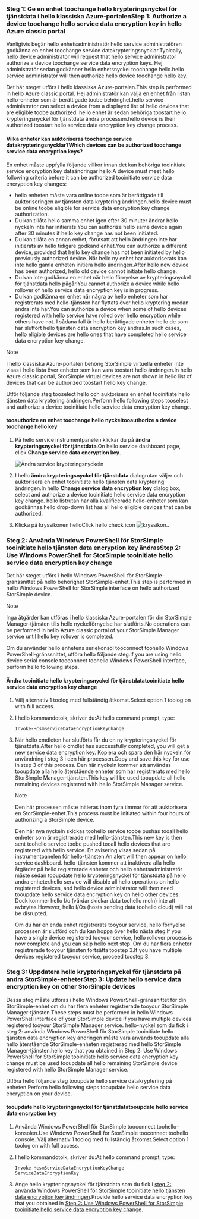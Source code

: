 <!--author=SharS last changed: 12/01/15-->

### <a name="step-1-authorize-a-device-toochange-hello-service-data-encryption-key-in-hello-azure-classic-portal"></a><span data-ttu-id="fdb86-101">Steg 1: Ge en enhet toochange hello krypteringsnyckel för tjänstdata i hello klassiska Azure-portalen</span><span class="sxs-lookup"><span data-stu-id="fdb86-101">Step 1: Authorize a device toochange hello service data encryption key in hello Azure classic portal</span></span>
<span data-ttu-id="fdb86-102">Vanligtvis begär hello enhetsadministratör hello service administratören godkänna en enhet toochange service datakrypteringsnycklar.</span><span class="sxs-lookup"><span data-stu-id="fdb86-102">Typically, hello device administrator will request that hello service administrator authorize a device toochange service data encryption keys.</span></span> <span data-ttu-id="fdb86-103">Hej administratör sedan godkänner hello enhetsnyckel toochange hello.</span><span class="sxs-lookup"><span data-stu-id="fdb86-103">hello service administrator will then authorize hello device toochange hello key.</span></span>

<span data-ttu-id="fdb86-104">Det här steget utförs i hello klassiska Azure-portalen.</span><span class="sxs-lookup"><span data-stu-id="fdb86-104">This step is performed in hello Azure classic portal.</span></span> <span data-ttu-id="fdb86-105">Hej administratör kan välja en enhet från listan hello-enheter som är berättigade toobe behörighet.</span><span class="sxs-lookup"><span data-stu-id="fdb86-105">hello service administrator can select a device from a displayed list of hello devices that are eligible toobe authorized.</span></span> <span data-ttu-id="fdb86-106">hello enhet är sedan behöriga toostart hello krypteringsnyckel för tjänstdata ändra processen.</span><span class="sxs-lookup"><span data-stu-id="fdb86-106">hello device is then authorized toostart hello service data encryption key change process.</span></span>

#### <a name="which-devices-can-be-authorized-toochange-service-data-encryption-keys"></a><span data-ttu-id="fdb86-107">Vilka enheter kan auktoriseras toochange service datakrypteringsnycklar?</span><span class="sxs-lookup"><span data-stu-id="fdb86-107">Which devices can be authorized toochange service data encryption keys?</span></span>
<span data-ttu-id="fdb86-108">En enhet måste uppfylla följande villkor innan det kan behöriga tooinitiate service encryption key dataändringar hello:</span><span class="sxs-lookup"><span data-stu-id="fdb86-108">A device must meet hello following criteria before it can be authorized tooinitiate service data encryption key changes:</span></span>

* <span data-ttu-id="fdb86-109">hello enheten måste vara online toobe som är berättigade till auktoriseringen av tjänsten data kryptering ändringen.</span><span class="sxs-lookup"><span data-stu-id="fdb86-109">hello device must be online toobe eligible for service data encryption key change authorization.</span></span>
* <span data-ttu-id="fdb86-110">Du kan tillåta hello samma enhet igen efter 30 minuter ändrar hello nyckeln inte har initierats.</span><span class="sxs-lookup"><span data-stu-id="fdb86-110">You can authorize hello same device again after 30 minutes if hello key change has not been initiated.</span></span>
* <span data-ttu-id="fdb86-111">Du kan tillåta en annan enhet, förutsatt att hello ändringen inte har initierats av hello tidigare godkänd enhet.</span><span class="sxs-lookup"><span data-stu-id="fdb86-111">You can authorize a different device, provided that hello key change has not been initiated by hello previously authorized device.</span></span> <span data-ttu-id="fdb86-112">När hello ny enhet har auktoriserats kan inte hello gamla enheten initiera hello ändringen.</span><span class="sxs-lookup"><span data-stu-id="fdb86-112">After hello new device has been authorized, hello old device cannot initiate hello change.</span></span>
* <span data-ttu-id="fdb86-113">Du kan inte godkänna en enhet när hello förnyelse av krypteringsnyckel för tjänstdata hello pågår.</span><span class="sxs-lookup"><span data-stu-id="fdb86-113">You cannot authorize a device while hello rollover of hello service data encryption key is in progress.</span></span>
* <span data-ttu-id="fdb86-114">Du kan godkänna en enhet när några av hello enheter som har registrerats med hello-tjänsten har flyttats över hello kryptering medan andra inte har.</span><span class="sxs-lookup"><span data-stu-id="fdb86-114">You can authorize a device when some of hello devices registered with hello service have rolled over hello encryption while others have not.</span></span> <span data-ttu-id="fdb86-115">I sådana fall är hello berättigade enheter hello de som har slutfört hello tjänsten data encryption key ändras.</span><span class="sxs-lookup"><span data-stu-id="fdb86-115">In such cases, hello eligible devices are hello ones that have completed hello service data encryption key change.</span></span>

> [!NOTE]
> <span data-ttu-id="fdb86-116">I hello klassiska Azure-portalen behörig StorSimple virtuella enheter inte visas i hello lista över enheter som kan vara toostart hello ändringen.</span><span class="sxs-lookup"><span data-stu-id="fdb86-116">In hello Azure classic portal, StorSimple virtual devices are not shown in hello list of devices that can be authorized toostart hello key change.</span></span>
> 
> 

<span data-ttu-id="fdb86-117">Utför följande steg tooselect hello och auktorisera en enhet tooinitiate hello tjänsten data kryptering ändringen.</span><span class="sxs-lookup"><span data-stu-id="fdb86-117">Perform hello following steps tooselect and authorize a device tooinitiate hello service data encryption key change.</span></span>

#### <a name="tooauthorize-a-device-toochange-hello-key"></a><span data-ttu-id="fdb86-118">tooauthorize en enhet toochange hello nyckel</span><span class="sxs-lookup"><span data-stu-id="fdb86-118">tooauthorize a device toochange hello key</span></span>
1. <span data-ttu-id="fdb86-119">På hello service instrumentpanelen klickar du på **ändra krypteringsnyckel för tjänstdata**.</span><span class="sxs-lookup"><span data-stu-id="fdb86-119">On hello service dashboard page, click **Change service data encryption key**.</span></span>
   
    ![Ändra service krypteringsnyckeln](./media/storsimple-change-data-encryption-key/HCS_ChangeServiceDataEncryptionKey-include.png)
2. <span data-ttu-id="fdb86-121">I hello **ändra krypteringsnyckel för tjänstdata** dialogrutan väljer och auktorisera en enhet tooinitiate hello tjänsten data kryptering ändringen.</span><span class="sxs-lookup"><span data-stu-id="fdb86-121">In hello **Change service data encryption key** dialog box, select and authorize a device tooinitiate hello service data encryption key change.</span></span> <span data-ttu-id="fdb86-122">hello listrutan har alla kvalificerade hello-enheter som kan godkännas.</span><span class="sxs-lookup"><span data-stu-id="fdb86-122">hello drop-down list has all hello eligible devices that can be authorized.</span></span>
3. <span data-ttu-id="fdb86-123">Klicka på kryssikonen hello</span><span class="sxs-lookup"><span data-stu-id="fdb86-123">Click hello check icon</span></span> ![kryssikon](./media/storsimple-change-data-encryption-key/HCS_CheckIcon-include.png)<span data-ttu-id="fdb86-125">.</span><span class="sxs-lookup"><span data-stu-id="fdb86-125">.</span></span>

### <a name="step-2-use-windows-powershell-for-storsimple-tooinitiate-hello-service-data-encryption-key-change"></a><span data-ttu-id="fdb86-126">Steg 2: Använda Windows PowerShell för StorSimple tooinitiate hello tjänsten data encryption key ändras</span><span class="sxs-lookup"><span data-stu-id="fdb86-126">Step 2: Use Windows PowerShell for StorSimple tooinitiate hello service data encryption key change</span></span>
<span data-ttu-id="fdb86-127">Det här steget utförs i hello Windows PowerShell för StorSimple-gränssnittet på hello behörighet StorSimple-enhet.</span><span class="sxs-lookup"><span data-stu-id="fdb86-127">This step is performed in hello Windows PowerShell for StorSimple interface on hello authorized StorSimple device.</span></span>

> [!NOTE]
> <span data-ttu-id="fdb86-128">Inga åtgärder kan utföras i hello klassiska Azure-portalen för din StorSimple Manager-tjänsten tills hello nyckelförnyelse har slutförts.</span><span class="sxs-lookup"><span data-stu-id="fdb86-128">No operations can be performed in hello Azure classic portal of your StorSimple Manager service until hello key rollover is completed.</span></span>
> 
> 

<span data-ttu-id="fdb86-129">Om du använder hello enhetens seriekonsol tooconnect toohello Windows PowerShell-gränssnittet, utföra hello följande steg.</span><span class="sxs-lookup"><span data-stu-id="fdb86-129">If you are using hello device serial console tooconnect toohello Windows PowerShell interface, perform hello following steps.</span></span>

#### <a name="tooinitiate-hello-service-data-encryption-key-change"></a><span data-ttu-id="fdb86-130">Ändra tooinitiate hello krypteringsnyckel för tjänstdata</span><span class="sxs-lookup"><span data-stu-id="fdb86-130">tooinitiate hello service data encryption key change</span></span>
1. <span data-ttu-id="fdb86-131">Välj alternativ 1 toolog med fullständig åtkomst.</span><span class="sxs-lookup"><span data-stu-id="fdb86-131">Select option 1 toolog on with full access.</span></span>
2. <span data-ttu-id="fdb86-132">I hello kommandotolk, skriver du:</span><span class="sxs-lookup"><span data-stu-id="fdb86-132">At hello command prompt, type:</span></span>
   
     `Invoke-HcsmServiceDataEncryptionKeyChange`
3. <span data-ttu-id="fdb86-133">När hello cmdleten har slutförts får du en ny krypteringsnyckel för tjänstdata.</span><span class="sxs-lookup"><span data-stu-id="fdb86-133">After hello cmdlet has successfully completed, you will get a new service data encryption key.</span></span> <span data-ttu-id="fdb86-134">Kopiera och spara den här nyckeln för användning i steg 3 i den här processen.</span><span class="sxs-lookup"><span data-stu-id="fdb86-134">Copy and save this key for use in step 3 of this process.</span></span> <span data-ttu-id="fdb86-135">Den här nyckeln kommer att användas tooupdate alla hello återstående enheter som har registrerats med hello StorSimple Manager-tjänsten.</span><span class="sxs-lookup"><span data-stu-id="fdb86-135">This key will be used tooupdate all hello remaining devices registered with hello StorSimple Manager service.</span></span>
   
   > [!NOTE]
   > <span data-ttu-id="fdb86-136">Den här processen måste initieras inom fyra timmar för att auktorisera en StorSimple-enhet.</span><span class="sxs-lookup"><span data-stu-id="fdb86-136">This process must be initiated within four hours of authorizing a StorSimple device.</span></span>
   > 
   > 
   
   <span data-ttu-id="fdb86-137">Den här nya nyckeln skickas toohello service toobe pushas tooall hello enheter som är registrerade med hello-tjänsten.</span><span class="sxs-lookup"><span data-stu-id="fdb86-137">This new key is then sent toohello service toobe pushed tooall hello devices that are registered with hello service.</span></span> <span data-ttu-id="fdb86-138">En avisering visas sedan på instrumentpanelen för hello-tjänsten.</span><span class="sxs-lookup"><span data-stu-id="fdb86-138">An alert will then appear on hello service dashboard.</span></span> <span data-ttu-id="fdb86-139">hello-tjänsten kommer att inaktivera alla hello åtgärder på hello registrerade enheter och hello enhetsadministratör måste sedan tooupdate hello krypteringsnyckel för tjänstdata på hello andra enheter.</span><span class="sxs-lookup"><span data-stu-id="fdb86-139">hello service will disable all hello operations on hello registered devices, and hello device administrator will then need tooupdate hello service data encryption key on hello other devices.</span></span> <span data-ttu-id="fdb86-140">Dock kommer hello I/o (värdar skickar data toohello moln) inte att avbrytas.</span><span class="sxs-lookup"><span data-stu-id="fdb86-140">However, hello I/Os (hosts sending data toohello cloud) will not be disrupted.</span></span>
   
   <span data-ttu-id="fdb86-141">Om du har en enda enhet registrerats tooyour service, hello förnyelse processen är slutförd och du kan hoppa över hello nästa steg.</span><span class="sxs-lookup"><span data-stu-id="fdb86-141">If you have a single device registered tooyour service, hello rollover process is now complete and you can skip hello next step.</span></span> <span data-ttu-id="fdb86-142">Om du har flera enheter registrerade tooyour tjänsten fortsätta toostep 3.</span><span class="sxs-lookup"><span data-stu-id="fdb86-142">If you have multiple devices registered tooyour service, proceed toostep 3.</span></span>

### <a name="step-3-update-hello-service-data-encryption-key-on-other-storsimple-devices"></a><span data-ttu-id="fdb86-143">Steg 3: Uppdatera hello krypteringsnyckel för tjänstdata på andra StorSimple-enheter</span><span class="sxs-lookup"><span data-stu-id="fdb86-143">Step 3: Update hello service data encryption key on other StorSimple devices</span></span>
<span data-ttu-id="fdb86-144">Dessa steg måste utföras i hello Windows PowerShell-gränssnittet för din StorSimple-enhet om du har flera enheter registrerade tooyour StorSimple Manager-tjänsten.</span><span class="sxs-lookup"><span data-stu-id="fdb86-144">These steps must be performed in hello Windows PowerShell interface of your StorSimple device if you have multiple devices registered tooyour StorSimple Manager service.</span></span> <span data-ttu-id="fdb86-145">hello-nyckel som du fick i steg 2: använda Windows PowerShell för StorSimple tooinitiate hello tjänsten data encryption key ändringen måste vara används tooupdate alla hello återstående StorSimple-enheten registrerad med hello StorSimple Manager-tjänsten.</span><span class="sxs-lookup"><span data-stu-id="fdb86-145">hello key that you obtained in Step 2: Use Windows PowerShell for StorSimple tooinitiate hello service data encryption key change must be used tooupdate all hello remaining StorSimple device registered with hello StorSimple Manager service.</span></span>

<span data-ttu-id="fdb86-146">Utföra hello följande steg tooupdate hello service datakryptering på enheten.</span><span class="sxs-lookup"><span data-stu-id="fdb86-146">Perform hello following steps tooupdate hello service data encryption on your device.</span></span>

#### <a name="tooupdate-hello-service-data-encryption-key"></a><span data-ttu-id="fdb86-147">tooupdate hello krypteringsnyckel för tjänstdata</span><span class="sxs-lookup"><span data-stu-id="fdb86-147">tooupdate hello service data encryption key</span></span>
1. <span data-ttu-id="fdb86-148">Använda Windows PowerShell för StorSimple tooconnect toohello-konsolen.</span><span class="sxs-lookup"><span data-stu-id="fdb86-148">Use Windows PowerShell for StorSimple tooconnect toohello console.</span></span> <span data-ttu-id="fdb86-149">Välj alternativ 1 toolog med fullständig åtkomst.</span><span class="sxs-lookup"><span data-stu-id="fdb86-149">Select option 1 toolog on with full access.</span></span>
2. <span data-ttu-id="fdb86-150">I hello kommandotolk, skriver du:</span><span class="sxs-lookup"><span data-stu-id="fdb86-150">At hello command prompt, type:</span></span>
   
    `Invoke-HcsmServiceDataEncryptionKeyChange – ServiceDataEncryptionKey`
3. <span data-ttu-id="fdb86-151">Ange hello krypteringsnyckel för tjänstdata som du fick i [steg 2: använda Windows PowerShell för StorSimple tooinitiate hello tjänsten data encryption key ändringen](#to-initiate-the-service-data-encryption-key-change).</span><span class="sxs-lookup"><span data-stu-id="fdb86-151">Provide hello service data encryption key that you obtained in [Step 2: Use Windows PowerShell for StorSimple tooinitiate hello service data encryption key change](#to-initiate-the-service-data-encryption-key-change).</span></span>

